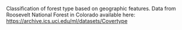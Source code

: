 Classification of forest type based on geographic features.
Data from Roosevelt National Forest in Colorado available here: https://archive.ics.uci.edu/ml/datasets/Covertype
